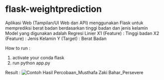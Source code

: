 # flask-weightprediction
Aplikasi Web (Tampilan/UI Web dan API) menggunakan Flask untuk memprediksi berat badan berdasarkan tinggi badan dan jenis kelamin
Model yang digunakan adalah Regresi Linier 
X1 (Feature) : Tinggi badan
X2 (Feature) : Jenis Kelamin
Y (Target) : Berat Badan

How to run :
1. activate your conda flask
2. run python app.py

Result :
![Contoh Hasil Percobaan_Musthafa Zaki Bahar_Persevere](https://user-images.githubusercontent.com/75782161/162691252-8a21eff3-eeee-4912-9268-0dcfb6c71891.png)
